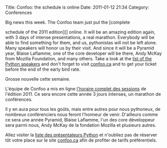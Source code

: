 Title: Confoo: the schedule is online
Date: 2011-01-12 21:34
Category: Conferences

<!--:en-->Big news this week. The Confoo team just put the [complete
schedule of the 2011 edition][] online. It will be an amazing edition
again, with 3 days of intense presentations, a real marathon. Everybody
will be able to find something for them, and us, pythonistas will not be
left alone. Many speakers will honor us by their visit. And since it
will be a Pyramid year, Blaise Laflamme, one of the core developer will
be there, Andy McKay from Mozilla Foundation, and many others. Take a
look at the [list of the Python speakers][] and don't forget to visit
[confoo.ca][] and to get your ticket before the end of the early bird
rate.<!--:--><!--:fr-->

<div>
Grosse nouvelle cette semaine.

L'équipe de Confoo a mis en ligne [l'horaire complet des
sessions][complete schedule of the 2011 edition] de l'édition 2011. Ce
sera encore cette année 3 jours intenses, un marathon de conférences.

Il y en aura pour tous les goûts, mais entre autres pour nous pythoneux,
de nombreux conférenciers nous feront l'honneur de venir. D'ailleurs
comme ce sera une année Pyramid, Blaise Laflamme, l'un des core
développeur sera parmi nous, Andy McKay de la fondation Mozilla et
plusieurs autres.

Allez visiter la [liste des présentateurs Python][list of the Python
speakers] et n'oubliez pas de réserver tôt votre place sur le site
[confoo.ca][] afin de profiter de tarifs préférentiels.

</div>

<!--:-->

</p>

  [complete schedule of the 2011 edition]: http://confoo.ca/fr/2011/schedule
  [list of the Python speakers]: http://confoo.ca/en/2011/session/tag/python
  [confoo.ca]: http://confoo.ca
